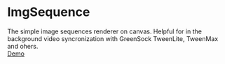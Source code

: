 # ImgSequence
The simple image sequences renderer on canvas. 
Helpful for in the background video syncronization with GreenSock TweenLite, TweenMax and ohers.  
[Demo](https://dobrapyra.github.io/ImgSequence/)  
